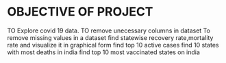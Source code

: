 # OBJECTIVE OF PROJECT
TO Explore covid 19 data.
TO remove unecessary columns in dataset
To remove missing values in a dataset
find statewise recovery rate,mortality rate and visualize it in graphical form
find top 10 active cases
find 10 states with most deaths in india
find top 10 most vaccinated states on india



